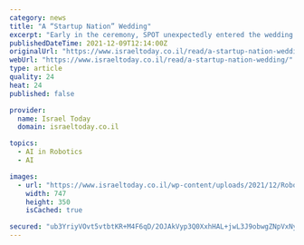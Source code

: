 ```yaml
---
category: news
title: "A “Startup Nation” Wedding"
excerpt: "Early in the ceremony, SPOT unexpectedly entered the wedding hall dancing to the song “Who Let The Dogs Out,” and even gave a kiss to the bride. When he is not frolicking at weddings, SPOT is used in security and maintenance roles at industrial sites."
publishedDateTime: 2021-12-09T12:14:00Z
originalUrl: "https://www.israeltoday.co.il/read/a-startup-nation-wedding/"
webUrl: "https://www.israeltoday.co.il/read/a-startup-nation-wedding/"
type: article
quality: 24
heat: 24
published: false

provider:
  name: Israel Today
  domain: israeltoday.co.il

topics:
  - AI in Robotics
  - AI

images:
  - url: "https://www.israeltoday.co.il/wp-content/uploads/2021/12/Robot-dog-Spot-at-his-masters-wedding-photo-courtesty-of-Gili-Galdan.jpg"
    width: 747
    height: 350
    isCached: true

secured: "ub3YriyVOvt5vtbtKR+M4F6qD/2OJAkVyp3Q0XxhHAL+jwL3J9obwgZNpVxNysaCWNtlqhkbdGSgsfJq9PLFLW/lqUI5Dr6vx5xUKUKvW+zxjsSwFRp0t5QJ33Z+2oV9xCCaxLq4iOSzFYq8/DbElaNhbo/cxNtWGbI34T4MT642E27/Bi2EYUHIuZ2dw7OgzZwXyf86SuGSQUAFWKrkfd/zHJQHV1gNAU2DwHQ4016Rchu7cmMD7LskfquZHq4rNsDw0foThcPudl4Y/QNTvhM8XU+Ynto0nDtno9NEVOr4GKMFiRAQlFnzgvIfCSHEOnRjC/4mfv+6XyRux4SBXwNWIdwRK46bmxnQrXLGTLI=;YeutrL/QkNhr00oprYxg5g=="
---
```


